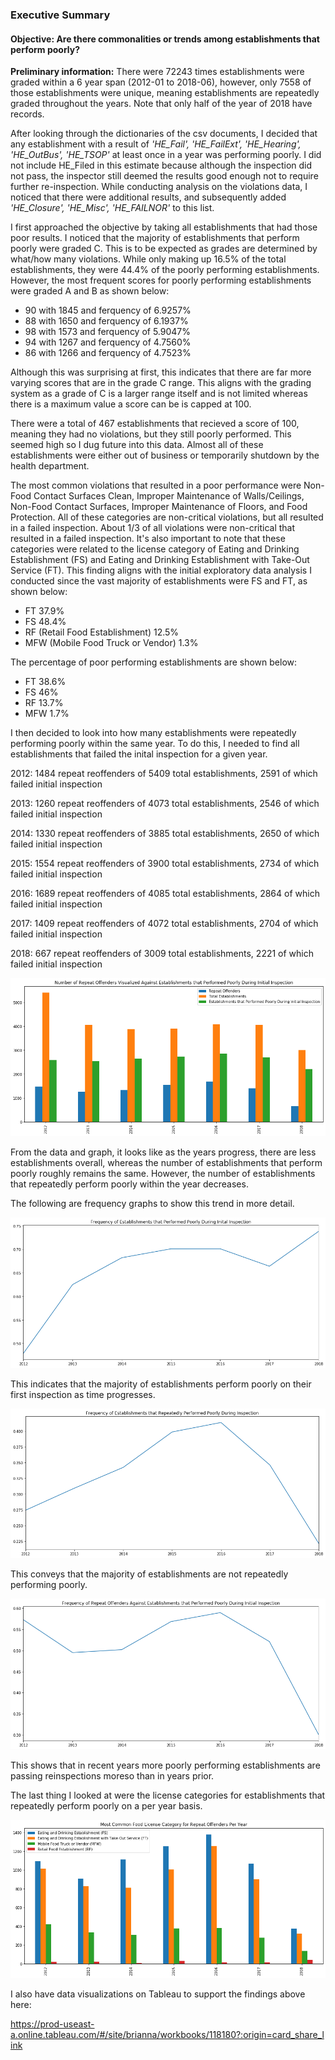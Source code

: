 ### Executive Summary

#### Objective: Are there commonalities or trends among establishments that perform poorly?

**Preliminary information:** There were 72243 times establishments were graded within a 6 year span (2012-01 to 2018-06), however, only 7558 of those establishments were unique, meaning establishments are repeatedly graded throughout the years. Note that only half of the year of 2018 have records.


After looking through the dictionaries of the csv documents, I decided that any establishment with a result of *'HE_Fail', 'HE_FailExt', 'HE_Hearing', 'HE_OutBus', 'HE_TSOP'* at least once in a year was performing poorly. I did not include HE_Filed in this estimate because although the inspection did not pass, the inspector still deemed the results good enough not to require further re-inspection. While conducting analysis on the violations data, I noticed that there were additional results, and subsequently added *'HE_Closure', 'HE_Misc', 'HE_FAILNOR'* to this list.

I first approached the objective by taking all establishments that had those poor results. I noticed that the majority of establishments that perform poorly were graded C. This is to be expected as grades are determined by what/how many violations. While only making up 16.5% of the total establishments, they were 44.4% of the poorly performing establishments. However, the most frequent scores for poorly performing establishments were graded A and B as shown below:
* 90 with 1845 and ferquency of 6.9257%
* 88 with 1650 and ferquency of 6.1937%
* 98 with 1573 and ferquency of 5.9047%
* 94 with 1267 and ferquency of 4.7560%
* 86 with 1266 and ferquency of 4.7523%

Although this was surprising at first, this indicates that there are far more varying scores that are in the grade C range. This aligns with the grading system as a grade of C is a larger range itself and is not limited whereas there is a maximum value a score can be is capped at 100.

There were a total of 467 establishments that recieved a score of 100, meaning they had no violations, but they still poorly performed. This seemed high so I dug future into this data. Almost all of these establishments were either out of business or temporarily shutdown by the health department.  

The most common violations that resulted in a poor performance were Non-Food Contact Surfaces Clean, Improper Maintenance of Walls/Ceilings, Non-Food Contact Surfaces, Improper Maintenance of Floors, and Food Protection. All of these categories are non-critical violations, but all resulted in a failed inspection. About 1/3 of all violations were non-critical that resulted in a failed inspection. It's also important to note that these categories were related to the license category of Eating and Drinking Establishment (FS) and Eating and Drinking Establishment with Take-Out Service (FT). This finding aligns with the initial exploratory data analysis I conducted since the vast majority of establishments were FS and FT, as shown below:
* FT 37.9% 
* FS 48.4% 
* RF (Retail Food Establishment) 12.5% 
* MFW (Mobile Food Truck or Vendor) 1.3%

The percentage of poor performing establishments are shown below:
* FT 38.6%
* FS 46%
* RF 13.7%
* MFW 1.7%

I then decided to look into how many establishments were repeatedly performing poorly within the same year. To do this, I needed to find all establishments that failed the inital inspection for a given year.

2012: 1484 repeat reoffenders of 5409 total establishments, 2591 of which failed initial inspection

2013: 1260 repeat reoffenders of 4073 total establishments, 2546 of which failed initial inspection

2014: 1330 repeat reoffenders of 3885 total establishments, 2650 of which failed initial inspection

2015: 1554 repeat reoffenders of 3900 total establishments, 2734 of which failed initial inspection

2016: 1689 repeat reoffenders of 4085 total establishments, 2864 of which failed initial inspection

2017: 1409 repeat reoffenders of 4072 total establishments, 2704 of which failed initial inspection

2018: 667 repeat reoffenders of 3009 total establishments, 2221 of which failed initial inspection

![Graph](https://raw.githubusercontent.com/blamaral/EOTSS_Data_Challenge/master/graphs/number-of-repeat-offenders.png)

From the data and graph, it looks like as the years progress, there are less establishments overall, whereas the number of establishments that perform poorly roughly remains the same. However, the number of establishments that repeatedly perform poorly within the year decreases.

The following are frequency graphs to show this trend in more detail.

![Graph](https://raw.githubusercontent.com/blamaral/EOTSS_Data_Challenge/master/graphs/initially-poorly-performing-establishments.png) 

This indicates that the majority of establishments perform poorly on their first inspection as time progresses.

![Graph](https://raw.githubusercontent.com/blamaral/EOTSS_Data_Challenge/master/graphs/repeatly-poorly-performing-establishments.png)

This conveys that the majority of establishments are not repeatedly performing poorly.

![Graph](https://raw.githubusercontent.com/blamaral/EOTSS_Data_Challenge/master/graphs/poorly-performing-establishments.png)

This shows that in recent years more poorly performing establishments are passing reinspections moreso than in years prior.

The last thing I looked at were the license categories for establishments that repeatedly perform poorly on a per year basis.

![Graph](https://raw.githubusercontent.com/blamaral/EOTSS_Data_Challenge/master/graphs/most-common-food-license-cats.png)

I also have data visualizations on Tableau to support the findings above here: 

https://prod-useast-a.online.tableau.com/#/site/brianna/workbooks/118180?:origin=card_share_link